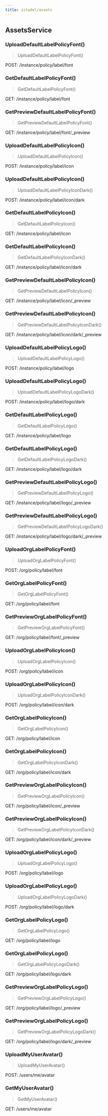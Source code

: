 ```yaml
---
title: zitadel/assets
---
```


## AssetsService

	
	
	

### UploadDefaultLabelPolicyFont()

> UploadDefaultLabelPolicyFont()

POST: /instance/policy/label/font

 	

### GetDefaultLabelPolicyFont()

> GetDefaultLabelPolicyFont()

GET: /instance/policy/label/font

 	

### GetPreviewDefaultLabelPolicyFont()

> GetPreviewDefaultLabelPolicyFont()

GET: /instance/policy/label/font/_preview

 	
	
	

### UploadDefaultLabelPolicyIcon()

> UploadDefaultLabelPolicyIcon()

POST: /instance/policy/label/icon

### UploadDefaultLabelPolicyIcon()

> UploadDefaultLabelPolicyIconDark()

POST: /instance/policy/label/icon/dark
 	
 	

### GetDefaultLabelPolicyIcon()

> GetDefaultLabelPolicyIcon()

GET: /instance/policy/label/icon

### GetDefaultLabelPolicyIcon()

> GetDefaultLabelPolicyIconDark()

GET: /instance/policy/label/icon/dark
 	
 	

### GetPreviewDefaultLabelPolicyIcon()

> GetPreviewDefaultLabelPolicyIcon()

GET: /instance/policy/label/icon/_preview

### GetPreviewDefaultLabelPolicyIcon()

> GetPreviewDefaultLabelPolicyIconDark()

GET: /instance/policy/label/icon/dark/_preview
 	
 	
	
	

### UploadDefaultLabelPolicyLogo()

> UploadDefaultLabelPolicyLogo()

POST: /instance/policy/label/logo

### UploadDefaultLabelPolicyLogo()

> UploadDefaultLabelPolicyLogoDark()

POST: /instance/policy/label/logo/dark
 	
 	

### GetDefaultLabelPolicyLogo()

> GetDefaultLabelPolicyLogo()

GET: /instance/policy/label/logo

### GetDefaultLabelPolicyLogo()

> GetDefaultLabelPolicyLogoDark()

GET: /instance/policy/label/logo/dark
 	
 	

### GetPreviewDefaultLabelPolicyLogo()

> GetPreviewDefaultLabelPolicyLogo()

GET: /instance/policy/label/logo/_preview

### GetPreviewDefaultLabelPolicyLogo()

> GetPreviewDefaultLabelPolicyLogoDark()

GET: /instance/policy/label/logo/dark/_preview
 	
 	
	
	
	
	

### UploadOrgLabelPolicyFont()

> UploadOrgLabelPolicyFont()

POST: /org/policy/label/font

 	

### GetOrgLabelPolicyFont()

> GetOrgLabelPolicyFont()

GET: /org/policy/label/font

 	

### GetPreviewOrgLabelPolicyFont()

> GetPreviewOrgLabelPolicyFont()

GET: /org/policy/label/font/_preview

 	
	
	

### UploadOrgLabelPolicyIcon()

> UploadOrgLabelPolicyIcon()

POST: /org/policy/label/icon

### UploadOrgLabelPolicyIcon()

> UploadOrgLabelPolicyIconDark()

POST: /org/policy/label/icon/dark
 	
 	

### GetOrgLabelPolicyIcon()

> GetOrgLabelPolicyIcon()

GET: /org/policy/label/icon

### GetOrgLabelPolicyIcon()

> GetOrgLabelPolicyIconDark()

GET: /org/policy/label/icon/dark
 	
 	

### GetPreviewOrgLabelPolicyIcon()

> GetPreviewOrgLabelPolicyIcon()

GET: /org/policy/label/icon/_preview

### GetPreviewOrgLabelPolicyIcon()

> GetPreviewOrgLabelPolicyIconDark()

GET: /org/policy/label/icon/dark/_preview
 	
 	
	
	

### UploadOrgLabelPolicyLogo()

> UploadOrgLabelPolicyLogo()

POST: /org/policy/label/logo

### UploadOrgLabelPolicyLogo()

> UploadOrgLabelPolicyLogoDark()

POST: /org/policy/label/logo/dark
 	
 	

### GetOrgLabelPolicyLogo()

> GetOrgLabelPolicyLogo()

GET: /org/policy/label/logo

### GetOrgLabelPolicyLogo()

> GetOrgLabelPolicyLogoDark()

GET: /org/policy/label/logo/dark
 	
 	

### GetPreviewOrgLabelPolicyLogo()

> GetPreviewOrgLabelPolicyLogo()

GET: /org/policy/label/logo/_preview

### GetPreviewOrgLabelPolicyLogo()

> GetPreviewOrgLabelPolicyLogoDark()

GET: /org/policy/label/logo/dark/_preview
 	
 	
	
	
	
	

### UploadMyUserAvatar()

> UploadMyUserAvatar()

POST: /users/me/avatar

 	

### GetMyUserAvatar()

> GetMyUserAvatar()

GET: /users/me/avatar

 	
	
	
